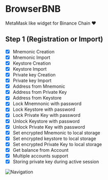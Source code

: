 # BrowserBNB
MetaMask like widget for Binance Chain ❤️ 

## Step 1 (Registration or Import)

- [x] Mnemonic Creation
- [x] Mnemonic Import
- [x] Keystore Creation
- [x] Keystore Import
- [x] Private key Creation
- [x] Private key Import
- [x] Address from Mnemonic
- [x] Address from Private Key
- [x] Address from Keystore
- [x] Lock Mnemnonic with password
- [x] Lock Keystore with password
- [x] Lock Private Key with password
- [x] Unlock Keystore with password
- [x] Unlock Private Key with password
- [x] Set encrypted Mnemonic to local storage
- [x] Set encrypted keystore to local storage
- [x] Set encrypted Private Key to local storage
- [x] Get balance from Account
- [x] Multiple accounts support
- [x] Storing private key during active session

![Navigation](https://raw.githubusercontent.com/button-tech/BrowserBNB/master/utils/img/CreateOrImport.png)
